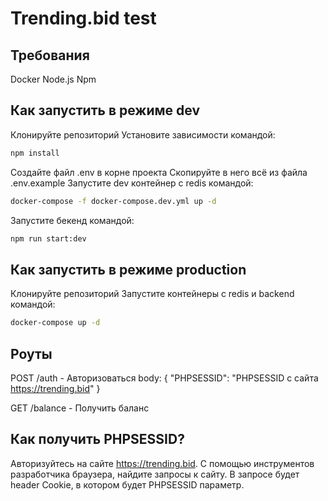 # Trending.bid test
## Требования
Docker
Node.js
Npm
## Как запустить в режиме dev
Клонируйте репозиторий
Установите зависимости командой:
```bash
npm install
```
Создайте файл .env в корне проекта
Скопируйте в него всё из файла .env.example
Запустите dev контейнер с redis командой:
```bash
docker-compose -f docker-compose.dev.yml up -d
```
Запустите бекенд командой:
```bash
npm run start:dev
```
## Как запустить в режиме production
Клонируйте репозиторий
Запустите контейнеры с redis и backend командой:
```bash
docker-compose up -d
```
## Роуты
POST /auth - Авторизоваться
body: {
	"PHPSESSID": "PHPSESSID c сайта https://trending.bid"
}

GET /balance - Получить баланс
## Как получить PHPSESSID? 
Авторизуйтесь на сайте https://trending.bid.
С помощью инструментов разработчика браузера, найдите запросы к сайту.
В запросе будет header Cookie, в котором будет PHPSESSID параметр.
